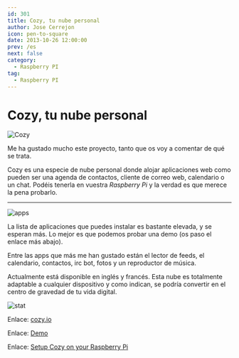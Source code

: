```yaml
---
id: 301
title: Cozy, tu nube personal
author: Jose Cerrejon
icon: pen-to-square
date: 2013-10-26 12:00:00
prev: /es
next: false
category:
  - Raspberry PI
tag:
  - Raspberry PI
---
```


# Cozy, tu nube personal

![Cozy](/images/2013/10/cozy.jpg)

Me ha gustado mucho este proyecto, tanto que os voy a comentar de qué se trata.

Cozy es una especie de nube personal donde alojar aplicaciones web como pueden ser una agenda de contactos, cliente de correo web, calendario o un chat. Podéis tenerla en vuestra *Raspberry Pi* y la verdad es que merece la pena probarlo.

- - -
![apps](/images/2013/10/cozy_apps.jpg)

La lista de aplicaciones que puedes instalar es bastante elevada, y se esperan más. Lo mejor es que podemos probar una demo (os paso el enlace más abajo).

Entre las apps que más me han gustado están el lector de feeds, el calendario, contactos, irc bot, fotos y un reproductor de música.

Actualmente está disponible en inglés y francés. Esta nube es totalmente adaptable a cualquier dispositivo y como indican, se podría convertir en el centro de gravedad de tu vida digital. 

![stat](/images/2013/10/cozy_stats.jpg)

Enlace: [cozy.io](http://cozy.io)

Enlace: [Demo](https://demo.cozycloud.cc/#home)

Enlace: [Setup Cozy on your Raspberry Pi](http://cozy.io/host/raspberry.html)